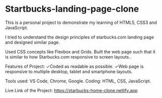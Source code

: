 # Startbucks-landing-page-clone

This is a personal project to demonstrate my learning of HTML5, CSS3 and JavaScript.

I tried to understand the design principles of starbucks.com landing page and designed similar page.

Used CSS concepts like Flexbox and Grids. Built the web page such that it is similar to how Starbucks.com  responsive to screen layouts..

Features of Project:
✓Coded as readable as possible.
✓Web page is responsive to multiple desktop, tablet and smartphone layouts.


Tools used: VS Code, Chrome, Google.
Coding: HTML, CSS, JavaScript.

Live Link of the Project: https://starbucks-home-clone.netlify.app
